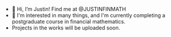 - 👋 Hi, I’m Justin! Find me at @JUSTINFINMATH
- 👀 I'm interested in many things, and I'm currently completing a postgraduate course in financial mathematics.
- Projects in the works will be uploaded soon.

<!---
JUSTINFINMATH/JUSTINFINMATH is a ✨ special ✨ repository because its `README.md` (this file) appears on your GitHub profile.
You can click the Preview link to take a look at your changes.
--->
